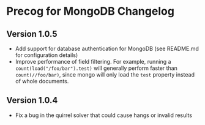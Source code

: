 Precog for MongoDB Changelog
==========

Version 1.0.5
----------
* Add support for database authentication for MongoDB (see README.md for configuration details)
* Improve performance of field filtering. For example, running a `count(load("/foo/bar").test)` will generally perform faster than `count(//foo/bar)`, since mongo will only load the `test` property instead of whole documents.

Version 1.0.4
----------
* Fix a bug in the quirrel solver that could cause hangs or invalid results
